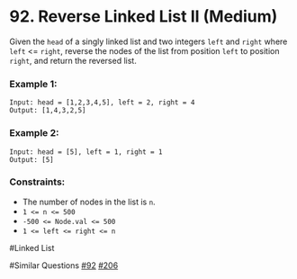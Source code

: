 # 92. Reverse Linked List II (Medium)

Given the `head` of a singly linked list and two integers `left` and `right` where `left` <= `right`, reverse the nodes of the list from position `left` to position `right`, and return the reversed list.

### Example 1:

```
Input: head = [1,2,3,4,5], left = 2, right = 4
Output: [1,4,3,2,5]
```

### Example 2:

```
Input: head = [5], left = 1, right = 1
Output: [5]
```

### Constraints:

- The number of nodes in the list is `n`.
- `1 <= n <= 500`
- `-500 <= Node.val <= 500`
- `1 <= left <= right <= n`

#Linked List

#Similar Questions
[#92](../p092m/README.md) [#206](../p206e/README.md)
